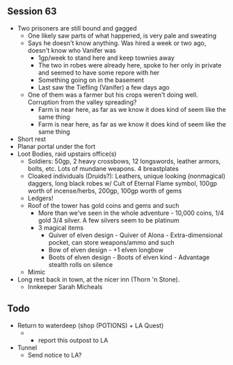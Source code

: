 ## Session 63
* Two prisoners are still bound and gagged
  * One likely saw parts of what happened, is very pale and sweating
  * Says he doesn't know anything. Was hired a week or two ago, doesn't know who Vanifer was
    * 1gp/week to stand here and keep townies away
    * The two in robes were already here, spoke to her only in private and seemed to have some repore with her
    * Something going on in the basement
    * Last saw the Tiefling (Vanifer) a few days ago
  * One of them was a farmer but his crops weren't doing well. Corruption from the valley spreading?
    * Farm is near here, as far as we know it does kind of seem like the same thing
    * Farm is near here, as far as we know it does kind of seem like the same thing
* Short rest
* Planar portal under the fort
* Loot Bodies, raid upstairs office(s)
  * Soldiers: 50gp, 2 heavy crossbows, 12 longswords, leather armors, bolts, etc. Lots of mundane weapons.  4 breastplates
  * Cloaked individuals (Druids?): Leathers, unique looking (nonmagical) daggers, long black robes w/ Cult of Eternal Flame symbol, 100gp worth of incense/herbs, 200gp, 100gp worth of gems
  * Ledgers!
  * Roof of the tower has gold coins and gems and such
    * More than we've seen in the whole adventure - 10,000 coins, 1/4 gold 3/4 silver. A few silvers seem to be platinum
    * 3 magical items
      * Quiver of elven design - Quiver of Alona - Extra-dimensional pocket, can store weapons/ammo and such
      * Bow of elven design - +1 elven longbow
      * Boots of elven design - Boots of elven kind - Advantage stealth rolls on silence
  * Mimic
* Long rest back in town, at the nicer inn (Thorn 'n Stone).
  * Innkeeper Sarah Micheals

## Todo
* Return to waterdeep (shop (POTIONS) + LA Quest)
  * + report this outpost to LA
* Tunnel
  * Send notice to LA?